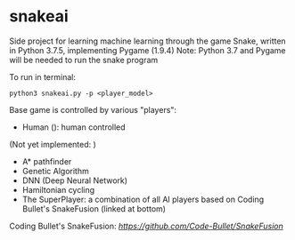 # snakeai
Side project for learning machine learning through the game Snake, written in Python 3.7.5, implementing Pygame (1.9.4)
Note: Python 3.7 and Pygame will be needed to run the snake program

To run in terminal:
```
python3 snakeai.py -p <player_model>
```

Base game is controlled by various "players":
  - Human (<human>): human controlled

  (Not yet implemented: )
  - A* pathfinder
  - Genetic Algorithm
  - DNN (Deep Neural Network)
  - Hamiltonian cycling
  - The SuperPlayer: a combination of all AI players based on Coding Bullet's SnakeFusion (linked at bottom)


Coding Bullet's SnakeFusion:
  <i>https://github.com/Code-Bullet/SnakeFusion</i>
